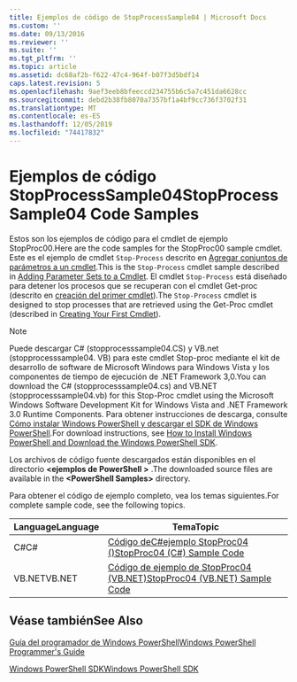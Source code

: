 ```yaml
---
title: Ejemplos de código de StopProcessSample04 | Microsoft Docs
ms.custom: ''
ms.date: 09/13/2016
ms.reviewer: ''
ms.suite: ''
ms.tgt_pltfrm: ''
ms.topic: article
ms.assetid: dc68af2b-f622-47c4-964f-b07f3d5bdf14
caps.latest.revision: 5
ms.openlocfilehash: 9aef3eeb8bfeeccd234755b6c5a7c451da6628cc
ms.sourcegitcommit: debd2b38fb8070a7357bf1a4bf9cc736f3702f31
ms.translationtype: MT
ms.contentlocale: es-ES
ms.lasthandoff: 12/05/2019
ms.locfileid: "74417832"
---
```

# <a name="stopprocesssample04-code-samples"></a><span data-ttu-id="a91fb-102">Ejemplos de código StopProcessSample04</span><span class="sxs-lookup"><span data-stu-id="a91fb-102">StopProcessSample04 Code Samples</span></span>

<span data-ttu-id="a91fb-103">Estos son los ejemplos de código para el cmdlet de ejemplo StopProc00.</span><span class="sxs-lookup"><span data-stu-id="a91fb-103">Here are the code samples for the StopProc00 sample cmdlet.</span></span> <span data-ttu-id="a91fb-104">Este es el ejemplo de cmdlet `Stop-Process` descrito en [Agregar conjuntos de parámetros a un cmdlet](../cmdlet/adding-parameter-sets-to-a-cmdlet.md).</span><span class="sxs-lookup"><span data-stu-id="a91fb-104">This is the `Stop-Process` cmdlet sample described in [Adding Parameter Sets to a Cmdlet](../cmdlet/adding-parameter-sets-to-a-cmdlet.md).</span></span> <span data-ttu-id="a91fb-105">El cmdlet `Stop-Process` está diseñado para detener los procesos que se recuperan con el cmdlet Get-proc (descrito en [creación del primer cmdlet](../cmdlet/creating-a-cmdlet-without-parameters.md)).</span><span class="sxs-lookup"><span data-stu-id="a91fb-105">The `Stop-Process` cmdlet is designed to stop processes that are retrieved using the Get-Proc cmdlet (described in [Creating Your First Cmdlet](../cmdlet/creating-a-cmdlet-without-parameters.md)).</span></span>

> [!NOTE]
> <span data-ttu-id="a91fb-106">Puede descargar C# (stopprocesssample04.CS) y VB.net (stopprocesssample04. VB) para este cmdlet Stop-proc mediante el kit de desarrollo de software de Microsoft Windows para Windows Vista y los componentes de tiempo de ejecución de .NET Framework 3,0.</span><span class="sxs-lookup"><span data-stu-id="a91fb-106">You can download the C# (stopprocesssample04.cs) and VB.NET (stopprocesssample04.vb) for this Stop-Proc cmdlet using the Microsoft Windows Software Development Kit for Windows Vista and .NET Framework 3.0 Runtime Components.</span></span> <span data-ttu-id="a91fb-107">Para obtener instrucciones de descarga, consulte [Cómo instalar Windows PowerShell y descargar el SDK de Windows PowerShell](/powershell/scripting/developer/installing-the-windows-powershell-sdk).</span><span class="sxs-lookup"><span data-stu-id="a91fb-107">For download instructions, see [How to Install Windows PowerShell and Download the Windows PowerShell SDK](/powershell/scripting/developer/installing-the-windows-powershell-sdk).</span></span>
>
> <span data-ttu-id="a91fb-108">Los archivos de código fuente descargados están disponibles en el directorio **\<ejemplos de PowerShell >** .</span><span class="sxs-lookup"><span data-stu-id="a91fb-108">The downloaded source files are available in the **\<PowerShell Samples>** directory.</span></span>

<span data-ttu-id="a91fb-109">Para obtener el código de ejemplo completo, vea los temas siguientes.</span><span class="sxs-lookup"><span data-stu-id="a91fb-109">For complete sample code, see the following topics.</span></span>

|<span data-ttu-id="a91fb-110">Language</span><span class="sxs-lookup"><span data-stu-id="a91fb-110">Language</span></span>|<span data-ttu-id="a91fb-111">Tema</span><span class="sxs-lookup"><span data-stu-id="a91fb-111">Topic</span></span>|
|--------------|-----------|
|<span data-ttu-id="a91fb-112">C#</span><span class="sxs-lookup"><span data-stu-id="a91fb-112">C#</span></span>|[<span data-ttu-id="a91fb-113">Código deC#ejemplo StopProc04 ()</span><span class="sxs-lookup"><span data-stu-id="a91fb-113">StopProc04 (C#) Sample Code</span></span>](./stopprocesssample04-csharp-sample-code.md)|
|<span data-ttu-id="a91fb-114">VB.NET</span><span class="sxs-lookup"><span data-stu-id="a91fb-114">VB.NET</span></span>|[<span data-ttu-id="a91fb-115">Código de ejemplo de StopProc04 (VB.NET)</span><span class="sxs-lookup"><span data-stu-id="a91fb-115">StopProc04 (VB.NET) Sample Code</span></span>](./stopprocesssample04-vb-net-sample-code.md)|

## <a name="see-also"></a><span data-ttu-id="a91fb-116">Véase también</span><span class="sxs-lookup"><span data-stu-id="a91fb-116">See Also</span></span>

[<span data-ttu-id="a91fb-117">Guía del programador de Windows PowerShell</span><span class="sxs-lookup"><span data-stu-id="a91fb-117">Windows PowerShell Programmer's Guide</span></span>](./windows-powershell-programmer-s-guide.md)

[<span data-ttu-id="a91fb-118">Windows PowerShell SDK</span><span class="sxs-lookup"><span data-stu-id="a91fb-118">Windows PowerShell SDK</span></span>](../windows-powershell-reference.md)
